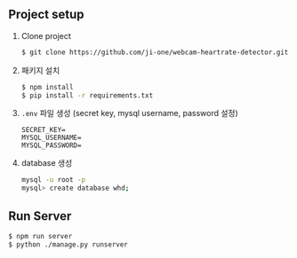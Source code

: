 ## Project setup

1. Clone project

   ```sh
   $ git clone https://github.com/ji-one/webcam-heartrate-detector.git
   ```

2. 패키지 설치

   ```sh
   $ npm install
   $ pip install -r requirements.txt
   ```

3. `.env` 파일 생성 (secret key, mysql username, password 설정)

   ```
   SECRET_KEY=
   MYSQL_USERNAME=
   MYSQL_PASSWORD=
   ```

4. database 생성

   ```sh
   mysql -u root -p
   mysql> create database whd;
   ```

   

## Run Server

```sh
$ npm run server
$ python ./manage.py runserver
```
